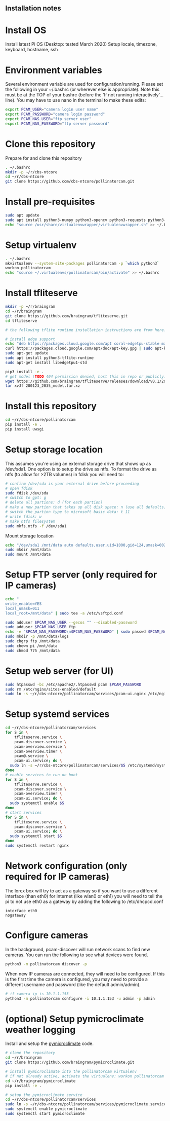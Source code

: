 Installation notes
-----

# Install OS

Install latest Pi OS (Desktop: tested March 2020)
Setup locale, timezone, keyboard, hostname, ssh

# Environment variables

Several environment variable are used for configuration/running. Please set
the following in your ~/.bashrc (or wherever else is appropriate). Note this
must be at the TOP of your bashrc (before the 'If not running interactively'... line).
You may have to use nano in the terminal to make these edits:

```bash
export PCAM_USER="camera login user name"
export PCAM_PASSWORD="camera login password"
export PCAM_NAS_USER="ftp server user"
export PCAM_NAS_PASSWORD="ftp server password"
```

# Clone this repository

Prepare for and clone this repository
```bash
. ~/.bashrc
mkdir -p ~/r/cbs-ntcore
cd ~/r/cbs-ntcore
git clone https://github.com/cbs-ntcore/pollinatorcam.git
```

# Install pre-requisites

```bash
sudo apt update
sudo apt install python3-numpy python3-opencv python3-requests python3-flask python3-systemd nginx-full vsftpd virtualenvwrapper apache2-utils python3-gst-1.0 gstreamer1.0-tools nmap
echo "source /usr/share/virtualenvwrapper/virtualenvwrapper.sh" >> ~/.bashrc
```

# Setup virtualenv

```bash
. ~/.bashrc
mkvirtualenv --system-site-packages pollinatorcam -p `which python3`
workon pollinatorcam
echo "source ~/.virtualenvs/pollinatorcam/bin/activate" >> ~/.bashrc
```

# Install tfliteserve

```bash
mkdir -p ~/r/braingram
cd ~/r/braingram
git clone https://github.com/braingram/tfliteserve.git
cd tfliteserve

# the following tflite runtime installation instructions are from here: https://www.tensorflow.org/lite/guide/python

# install edge support
echo "deb https://packages.cloud.google.com/apt coral-edgetpu-stable main" | sudo tee /etc/apt/sources.list.d/coral-edgetpu.list
curl https://packages.cloud.google.com/apt/doc/apt-key.gpg | sudo apt-key add -
sudo apt-get update
sudo apt install python3-tflite-runtime
sudo apt-get install libedgetpu1-std

pip3 install -e .
# get model (TODO 404 permission denied, host this in repo or publicly)
wget https://github.com/braingram/tfliteserve/releases/download/v0.1/200123_2035_model.tar.xz
tar xvJf 200123_2035_model.tar.xz
```

# Install this repository

```bash
cd ~/r/cbs-ntcore/pollinatorcam
pip install -e .
pip install uwsgi
```

# Setup storage location

This assumes you're using an external storage drive that shows up as /dev/sda1. One option is to setup the drive as ntfs.
To format the drive as ntfs (to allow for >2TB volumes) in fdisk you will need to:
```bash
# confirm /dev/sda is your external drive before proceeding
# open fdisk
sudo fdisk /dev/sda
# switch to gpt: g
# delete all partions: d (for each partion)
# make a new partion that takes up all disk space: n (use all defaults)
# switch the partion type to microsoft basic data: t 11
# write fdisk: w
# make ntfs filesystem
sudo mkfs.ntfs -f /dev/sda1
```

Mount storage location

```bash
echo "/dev/sda1 /mnt/data auto defaults,user,uid=1000,gid=124,umask=002  0 0" | sudo tee -a /etc/fstab
sudo mkdir /mnt/data
sudo mount /mnt/data
```

# Setup FTP server (only required for IP cameras)

```bash
echo "
write_enable=YES
local_umask=011
local_root=/mnt/data" | sudo tee -a /etc/vsftpd.conf

sudo adduser $PCAM_NAS_USER --gecos "" --disabled-password
sudo adduser $PCAM_NAS_USER ftp
echo -e "$PCAM_NAS_PASSWORD\n$PCAM_NAS_PASSWORD" | sudo passwd $PCAM_NAS_USER
sudo mkdir -p /mnt/data/logs
sudo chgrp ftp /mnt/data
sudo chown pi /mnt/data
sudo chmod 775 /mnt/data
```

# Setup web server (for UI)

```bash
sudo htpasswd -bc /etc/apache2/.htpasswd pcam $PCAM_PASSWORD
sudo rm /etc/nginx/sites-enabled/default
sudo ln -s ~/r/cbs-ntcore/pollinatorcam/services/pcam-ui.nginx /etc/nginx/sites-enabled/
```

# Setup systemd services

```bash
cd ~/r/cbs-ntcore/pollinatorcam/services
for S in \
    tfliteserve.service \
    pcam-discover.service \
    pcam-overview.service \
    pcam-overview.timer \
    pcam@.service \
    pcam-ui.service; do \
  sudo ln -s ~/r/cbs-ntcore/pollinatorcam/services/$S /etc/systemd/system/$S
done
# enable services to run on boot
for S in \
    tfliteserve.service \
    pcam-discover.service \
    pcam-overview.timer \
    pcam-ui.service; do \
  sudo systemctl enable $S
done
# start services
for S in \
    tfliteserve.service \
    pcam-discover.service \
    pcam-ui.service; do \
  sudo systemctl start $S
done
sudo systemctl restart nginx
```

# Network configuration (only required for IP cameras)

The lorex box will try to act as a gateway so if you want to use a different
interface (than eth0) for internet (like wlan0 or eth1) you will need to tell
the pi to not use eth0 as a gateway by adding the following to /etc/dhcpcd.conf

```
interface eth0
nogateway
```

# Configure cameras

In the background, pcam-discover will run network scans to find new cameras.
You can run the following to see what devices were found.

```bash
python3 -m pollinatorcam discover -p
```

When new IP cameras are connected, they will need to be configured. If this is
the first time the camera is configured, you may need to provide a different
username and password (like the default admin/admin).

```bash
# if camera ip is 10.1.1.153
python3 -m pollinatorcam configure -i 10.1.1.153 -u admin -p admin
```

# (optional) Setup pymicroclimate weather logging

Install and setup the [pymicroclimate](https://github.com/braingram/pymicroclimate) code.

```bash
# clone the repository
cd ~/r/braingram
git clone https://github.com/braingram/pymicroclimate.git

# install pymicroclimate into the pollinatorcam virtualenv
# if not already active, activate the virtualenv: workon pollinatorcam
cd ~/r/braingram/pymicroclimate
pip install -e .

# setup the pymicroclimate service
cd ~/r/cbs-ntcore/pollinatorcam/services
sudo ln -s ~/r/cbs-ntcore/pollinatorcam/services/pymicroclimate.service /etc/systemd/system/pymicroclimate.service
sudo systemctl enable pymicroclimate
sudo systemctl start pymicroclimate
```
